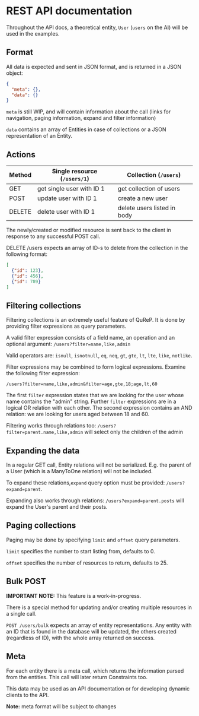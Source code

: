 # REST API documentation

Throughout the API docs, a theoretical entity, `User` (`users` on the AI) will be used in the examples.


## Format

All data is expected and sent in JSON format, and is returned in a JSON object:

```json
{
  "meta": {},
  "data": {}
}
```

`meta` is still WIP, and will contain information about the call (links for navigation, paging information,
expand and filter information)

`data` contains an array of Entities in case of collections or a JSON representation of an Entity.

## Actions

Method | Single resource (`/users/1`) | Collection (`/users`)
-------|------------------------------|-----------------------
GET    | get single user with ID 1    | get collection of users
POST   | update user with ID 1        | create a new user
DELETE | delete user with ID 1        | delete users listed in body

The newly/created or modified resource is sent back to the client in response to any successful POST call.

DELETE /users expects an array of ID-s to delete from the collection in the following format:

```json
[
  {"id": 123},
  {"id": 456},
  {"id": 789}
]
```

## Filtering collections

Filtering collections is an extremely useful feature of QuReP.
It is done by providing filter expressions as query parameters.

A valid filter expression consists of a field name, an operation and an
optional argument: `/users?filter=name,like,admin`

Valid operators are: `isnull`, `isnotnull`, `eq`, `neq`, `gt`, `gte`, `lt`, `lte`, `like`, `notlike`.

Filter expressions may be combined to form logical expressions. Examine the following filter expression:

`/users?filter=name,like,admin&filter=age,gte,18;age,lt,60`

The first `filter` expression states that we are looking for the user whose name contains the "admin" string.
Further `filter` expressions are in a logical OR relation with each other. The second expression contains an AND
relation: we are looking for users aged between 18 and 60.

Filtering works through relations too: `/users?filter=parent.name,like,admin` will select only the children of the admin

## Expanding the data

In a regular GET call, Entity relations will not be serialized. E.g. the parent of a User (which is a ManyToOne
relation) will not be included. 

To expand these relations,`expand` query option must be provided: `/users?expand=parent`.

Expanding also works through relations: `/users?expand=parent.posts` will expand the User's parent and their posts.

## Paging collections

Paging may be done by specifying `limit` and `offset` query parameters.

`limit` specifies the number to start listing from, defaults to 0.

`offset` specifies the number of resources to return, defaults to 25.

## Bulk POST

**IMPORTANT NOTE:** This feature is a work-in-progress.

There is a special method for updating and/or creating multiple resources in a single call. 

`POST /users/bulk` expects an array of entity representations. Any entity with an ID that is found in the database
will be updated, the others created (regardless of ID), with the whole array returned on success.

## Meta 

For each entity there is a meta call, which returns the information parsed from the entities.
This call will later return Constraints too.

This data may be used as an API documentation or for developing dynamic clients to the API. 

**Note:** meta format will be subject to changes